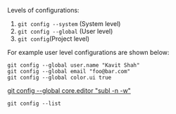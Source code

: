 Levels of configurations:

1. `git config --system` (System level)
2. `git config --global` (User level)
3. `git config`(Project level)

For example user level configurations are shown below:
```
git config --global user.name "Kavit Shah"
git config --global email "foo@bar.com"
git config --global color.ui true
```
[git config --global core.editor "subl -n -w"](https://help.github.com/articles/associating-text-editors-with-git/)

`git config --list`
